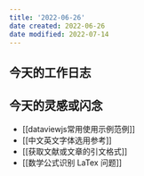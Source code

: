```yaml
---
title: '2022-06-26'
date created: 2022-06-26
date modified: 2022-07-14
---
```


## 今天的工作日志

## 今天的灵感或闪念

- [[dataviewjs常用使用示例范例]]
- [[中文英文字体选用参考]]
- [[获取文献或文章的引文格式]]
- [[数学公式识别 LaTex 问题]]
